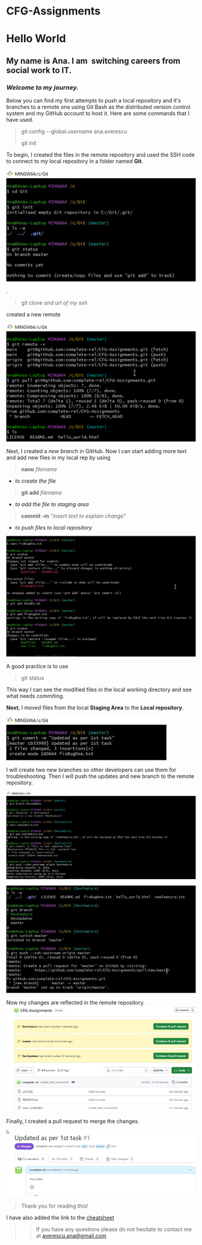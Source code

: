 # CFG-Assignments


# Hello World

## My name is Ana. I am  switching careers from social work to IT.

### *Welcome to my journey.*



 Below you can find my first attempts to push a local repository and it's branches to a remote one using Git Bash as the distributed version control system and my GitHub account to host it.
 Here are some commands that I have used.

 > git config --global.username ana.averescu
> 
> git init
> 
 
 To begin, I created the files in the remote repository and used the SSH code to connect to my local repository in a folder named __Git__.

![creating a folder and a local repository](https://github.com/complete-rel/CFG-Assignments/blob/main/First%20Assignment/images/creating%20a%20fodler%20and%20local%20repository.png.jpg?raw=true)



.
> git clone *and url of my ssh*
>
created a new remote 

![pulled remote date into local rep.png](https://github.com/complete-rel/CFG-Assignments/blob/main/First%20Assignment/images/pulled%20remote%20date%20into%20local%20rep.png?raw=true)

Next, I created a *new branch* in GitHub.
Now I can start adding more text and add new files in my local rep by using 
> **nano** *filename*
>
- *to create the file*
> **git add** *filename*
>
- *to add the file to staging area*
>  **commit -m** "*insert text to explain change*"
> 
- *to push files to local repository*

![adding and updating files.jpg](https://github.com/complete-rel/CFG-Assignments/blob/main/First%20Assignment/images/adding%20and%20updating%20files.jpg?raw=true)

A good practice is to use
> git status
>
 This way I can see the modified files in the local working directory and see what needs commiting.

**Next**, I moved files from the local **Staging Area** to the **Local repository**.

![commit with message.jpg](https://github.com/complete-rel/CFG-Assignments/blob/main/First%20Assignment/images/commit%20with%20message.jpg?raw=true)

I will create two new branches so other developers can use them for troubleshooting. 
Then I will push the updates and new branch to the remote repository.

![pushed second branch.jpg](https://github.com/complete-rel/CFG-Assignments/blob/main/First%20Assignment/images/pushed%20second%20branch.jpg?raw=true)

![pushed main branch.jpg](https://github.com/complete-rel/CFG-Assignments/blob/main/First%20Assignment/images/pushed%20main%20branch.jpg?raw=true)


Now my changes are reflected in the remote repository.![changes are reflecte in remote rep.jpg](https://github.com/complete-rel/CFG-Assignments/blob/main/First%20Assignment/images/changes%20are%20reflecte%20in%20remote%20rep.jpg?raw=true)

Finally, I created a pull request to merge the changes.


![pulled and meged.jpg](https://github.com/complete-rel/CFG-Assignments/blob/main/First%20Assignment/images/pulled%20and%20meged.jpg?raw=true)



> Thank you for reading this!

I have also added the link to the [cheatsheet](https://education.github.com/git-cheat-sheet-education.pdf)

>> If you have any questions please do not hesitate to contact me at <averescu.ana@gmail.com>
>>
>

